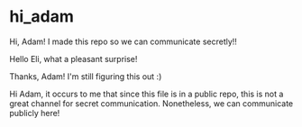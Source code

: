 # hi_adam

Hi, Adam! I made this repo so we can communicate secretly!!

Hello Eli, what a pleasant surprise!

Thanks, Adam! I'm still figuring this out :)

Hi Adam, it occurs to me that since this file is in a public repo, this is not a great channel for secret communication. Nonetheless, we can communicate publicly here!